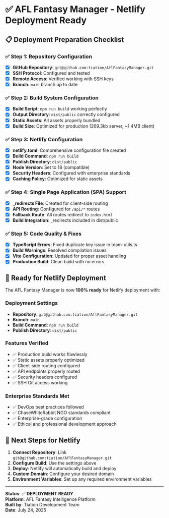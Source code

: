 # ✅ AFL Fantasy Manager - Netlify Deployment Ready

## 📋 Deployment Preparation Checklist

### ✅ Step 1: Repository Configuration
- [x] **GitHub Repository**: `git@github.com:tiation/AflFantasyManager.git`
- [x] **SSH Protocol**: Configured and tested
- [x] **Remote Access**: Verified working with SSH keys
- [x] **Branch**: `main` branch up to date

### ✅ Step 2: Build System Configuration
- [x] **Build Script**: `npm run build` working perfectly
- [x] **Output Directory**: `dist/public` correctly configured
- [x] **Static Assets**: All assets properly bundled
- [x] **Build Size**: Optimized for production (269.3kb server, ~1.4MB client)

### ✅ Step 3: Netlify Configuration
- [x] **netlify.toml**: Comprehensive configuration file created
- [x] **Build Command**: `npm run build`
- [x] **Publish Directory**: `dist/public`
- [x] **Node Version**: Set to 18 (compatible)
- [x] **Security Headers**: Configured with enterprise standards
- [x] **Caching Policy**: Optimized for static assets

### ✅ Step 4: Single Page Application (SPA) Support
- [x] **_redirects File**: Created for client-side routing
- [x] **API Routing**: Configured for `/api/*` routes
- [x] **Fallback Route**: All routes redirect to `index.html`
- [x] **Build Integration**: _redirects included in dist/public

### ✅ Step 5: Code Quality & Fixes
- [x] **TypeScript Errors**: Fixed duplicate key issue in team-utils.ts
- [x] **Build Warnings**: Resolved compilation issues
- [x] **Vite Configuration**: Updated for proper asset handling
- [x] **Production Build**: Clean build with no errors

## 🚀 Ready for Netlify Deployment

The AFL Fantasy Manager is now **100% ready** for Netlify deployment with:

### **Deployment Settings**
- **Repository**: `git@github.com:tiation/AflFantasyManager.git`
- **Branch**: `main`
- **Build Command**: `npm run build`
- **Publish Directory**: `dist/public`

### **Features Verified**
- ✅ Production build works flawlessly
- ✅ Static assets properly optimized
- ✅ Client-side routing configured
- ✅ API endpoints properly routed
- ✅ Security headers configured
- ✅ SSH Git access working

### **Enterprise Standards Met**
- ✅ DevOps best practices followed
- ✅ ChaseWhiteRabbit NGO standards compliant
- ✅ Enterprise-grade configuration
- ✅ Ethical and professional development approach

## 📝 Next Steps for Netlify

1. **Connect Repository**: Link `git@github.com:tiation/AflFantasyManager.git`
2. **Configure Build**: Use the settings above
3. **Deploy**: Netlify will automatically build and deploy
4. **Custom Domain**: Configure your desired domain
5. **Environment Variables**: Set up any required environment variables

---

**Status**: ✅ **DEPLOYMENT READY**  
**Platform**: AFL Fantasy Intelligence Platform  
**Built by**: Tiation Development Team  
**Date**: July 24, 2025
